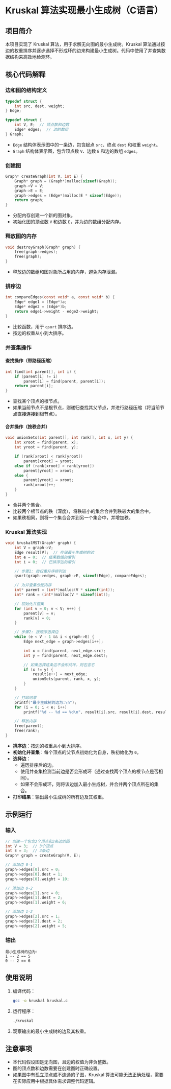 # Kruskal 算法实现最小生成树（C语言）

## 项目简介
本项目实现了 Kruskal 算法，用于求解无向图的最小生成树。Kruskal 算法通过按边的权重排序并逐步选择不形成环的边来构建最小生成树。代码中使用了并查集数据结构来高效地检测环。

## 核心代码解释

### 边和图的结构定义
```c
typedef struct {
    int src, dest, weight;
} Edge;

typedef struct {
    int V, E;  // 顶点数和边数
    Edge* edges;  // 边的数组
} Graph;
```
- `Edge` 结构体表示图中的一条边，包含起点 `src`、终点 `dest` 和权重 `weight`。
- `Graph` 结构体表示图，包含顶点数 `V`、边数 `E` 和边的数组 `edges`。

### 创建图
```c
Graph* createGraph(int V, int E) {
    Graph* graph = (Graph*)malloc(sizeof(Graph));
    graph->V = V;
    graph->E = E;
    graph->edges = (Edge*)malloc(E * sizeof(Edge));
    return graph;
}
```
- 分配内存创建一个新的图对象。
- 初始化图的顶点数 `V` 和边数 `E`，并为边的数组分配内存。

### 释放图的内存
```c
void destroyGraph(Graph* graph) {
    free(graph->edges);
    free(graph);
}
```
- 释放边的数组和图对象所占用的内存，避免内存泄漏。

### 排序边
```c
int compareEdges(const void* a, const void* b) {
    Edge* edge1 = (Edge*)a;
    Edge* edge2 = (Edge*)b;
    return edge1->weight - edge2->weight;
}
```
- 比较函数，用于 `qsort` 排序边。
- 按边的权重从小到大排序。

### 并查集操作
#### 查找操作（带路径压缩）
```c
int find(int parent[], int i) {
    if (parent[i] != i)
        parent[i] = find(parent, parent[i]);
    return parent[i];
}
```
- 查找某个顶点的根节点。
- 如果当前节点不是根节点，则递归查找其父节点，并进行路径压缩（将当前节点直接连接到根节点）。

#### 合并操作（按秩合并）
```c
void unionSets(int parent[], int rank[], int x, int y) {
    int xroot = find(parent, x);
    int yroot = find(parent, y);

    if (rank[xroot] < rank[yroot])
        parent[xroot] = yroot;
    else if (rank[xroot] > rank[yroot])
        parent[yroot] = xroot;
    else {
        parent[yroot] = xroot;
        rank[xroot]++;
    }
}
```
- 合并两个集合。
- 比较两个根节点的秩（深度），将秩较小的集合合并到秩较大的集合中。
- 如果秩相同，则将一个集合合并到另一个集合中，并增加秩。

### Kruskal 算法实现
```c
void kruskalMST(Graph* graph) {
    int V = graph->V;
    Edge result[V];  // 存储最小生成树的边
    int e = 0;  // 结果数组的索引
    int i = 0;  // 已排序边的索引

    // 步骤1: 按权重升序排列边
    qsort(graph->edges, graph->E, sizeof(Edge), compareEdges);

    // 为并查集分配内存
    int* parent = (int*)malloc(V * sizeof(int));
    int* rank = (int*)malloc(V * sizeof(int));

    // 初始化并查集
    for (int v = 0; v < V; v++) {
        parent[v] = v;
        rank[v] = 0;
    }

    // 步骤2: 按顺序选择边
    while (e < V - 1 && i < graph->E) {
        Edge next_edge = graph->edges[i++];

        int x = find(parent, next_edge.src);
        int y = find(parent, next_edge.dest);

        // 如果选择这条边不会形成环，则包含它
        if (x != y) {
            result[e++] = next_edge;
            unionSets(parent, rank, x, y);
        }
    }

    // 打印结果
    printf("最小生成树的边为:\n");
    for (i = 0; i < e; i++)
        printf("%d -- %d == %d\n", result[i].src, result[i].dest, result[i].weight);

    // 释放内存
    free(parent);
    free(rank);
}
```
- **排序边**：按边的权重从小到大排序。
- **初始化并查集**：每个顶点的父节点初始化为自身，秩初始化为 `0`。
- **选择边**：
  - 遍历排序后的边。
  - 使用并查集检测当前边是否会形成环（通过查找两个顶点的根节点是否相同）。
  - 如果不会形成环，则将该边加入最小生成树，并合并两个顶点所在的集合。
- **打印结果**：输出最小生成树的所有边及其权重。

## 示例运行
### 输入
```c
// 创建一个包含3个顶点和3条边的图
int V = 3;  // 3个顶点
int E = 3;  // 3条边
Graph* graph = createGraph(V, E);

// 添加边 0-1
graph->edges[0].src = 0;
graph->edges[0].dest = 1;
graph->edges[0].weight = 10;

// 添加边 0-2
graph->edges[1].src = 0;
graph->edges[1].dest = 2;
graph->edges[1].weight = 6;

// 添加边 1-2
graph->edges[2].src = 1;
graph->edges[2].dest = 2;
graph->edges[2].weight = 5;
```

### 输出
```
最小生成树的边为:
1 -- 2 == 5
0 -- 2 == 6
```

## 使用说明
1. 编译代码：
   ```bash
   gcc -o kruskal kruskal.c
   ```
2. 运行程序：
   ```bash
   ./kruskal
   ```
3. 观察输出的最小生成树的边及其权重。

## 注意事项
- 本代码假设图是无向图，且边的权值为非负整数。
- 图的顶点数和边数需要在创建图时正确设置。
- 如果图中有孤立顶点或不连通的子图，Kruskal 算法可能无法正确处理，需要在实际应用中根据具体需求调整代码逻辑。